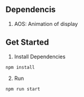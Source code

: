 ## Dependencis
1. AOS: Animation of display

## Get Started
1. Install Dependencies
```
npm install
```
2. Run
```
npm run start
```
